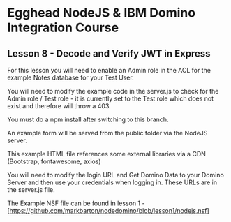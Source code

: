 # Egghead NodeJS & IBM Domino Integration Course
## Lesson 8 - Decode and Verify JWT in Express

For this lesson you will need to enable an Admin role in the ACL for the example Notes database for your Test User.

You will need to modify the example code in the server.js to check for the Admin role / Test role - it is currently set to the Test role which does not exist and therefore will throw a 403.

You must do a npm install after switching to this branch.

An example form will be served from the public folder via the NodeJS server.

This example HTML file references some external libraries via a CDN (Bootstrap, fontawesome, axios)

You will need to modify the login URL and Get Domino Data to your Domino Server and then use your credentials when logging in. These URLs are in the server.js file.

The Example NSF file can be found in lesson 1 - [https://github.com/markbarton/nodedomino/blob/lesson1/nodejs.nsf]